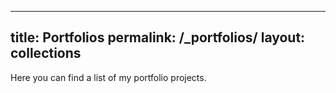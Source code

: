 <!-- ---
layout: page
permalink: /_portfolios/
title: Portfolios
--- -->

---
title: Portfolios
permalink: /_portfolios/
layout: collections
---

Here you can find a list of my portfolio projects.